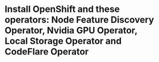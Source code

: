 # Install OpenShift and these operators:  Node Feature Discovery Operator, Nvidia GPU Operator, Local Storage Operator and CodeFlare Operator 

